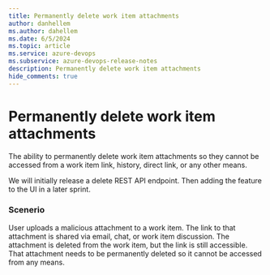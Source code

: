 ```yaml
---
title: Permanently delete work item attachments
author: danhellem
ms.author: dahellem
ms.date: 6/5/2024
ms.topic: article
ms.service: azure-devops
ms.subservice: azure-devops-release-notes
description: Permanently delete work item attachments
hide_comments: true
---
```


# Permanently delete work item attachments

The ability to permanently delete work item attachments so they cannot be accessed from a work item link, history, direct link, or any other means.

We will initially release a delete REST API endpoint. Then adding the feature to the UI in a later sprint.

### Scenerio

User uploads a malicious attachment to a work item. The link to that attachment is shared via email, chat, or work item discussion. The attachment is deleted from the work item, but the link is still accessible. That attachment needs to be permanently deleted so it cannot be accessed from any means.